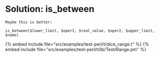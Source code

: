 # Solution: is_between


```
Maybe this is better:

is_between($lower_limit, $oper1, $real_value, $oper2, $upper_limit, $name)
```
{% embed include file="src/examples/test-perl/t/dice_range.t" %}
{% embed include file="src/examples/test-perl/t/lib/Test/Range.pm" %}


